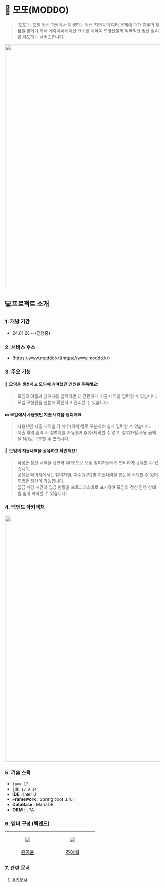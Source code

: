 # 🐹 모또(MODDO)
> ‘모또’는 모임 정산 과정에서 발생하는 정산 지연등의 여러 문제에 대한 총무의 부담을 줄이기 위해 게이미피케이션 요소를 더하여 모임원들의 적극적인 정산 참여를 유도하는 서비스입니다.
<p align="center">
<img src = "https://github.com/user-attachments/assets/728025d3-cd5e-4e29-88d3-3e7ef19dab94" width="800px"/>
</p>

## 💻프로젝트 소개
### 1. 개발 기간
* 24.01.20 ~ (진행중)
### 2. 서비스 주소
* [https://www.moddo.kr](https://www.moddo.kr)
### 3. 주요 기능
#### 👥 모임을 생성하고 모임에 참여했던 인원을 등록해요!
> 모임의 이름과 참여자를 입력하면 더 간편하게 지출 내역을 입력할 수 있습니다.  
모임 구성원을 한눈에 확인하고 관리할 수 있습니다.
#### 💵 모임에서 사용했던 지출 내역을 정리해요!
> 사용했던 지출 내역을 각 차수(위치)별로 구분하여 쉽게 입력할 수 있습니다.   
지출 내역 입력 시 참여자를 자유롭게 추가/제외할 수 있고, 참여자별 사용 금액을 N/1로 구분할 수 있습니다.
#### 🔗 모임의 지출내역을 공유하고 확인해요!
> 작성한 정산 내역을 링크와 QR코드로 모임 참여자들에게 편리하게 공유할 수 있습니다.  
공유된 페이지에서는 참여자별, 차수(위치)별 지출내역을 한눈에 확인할 수 있어 투명한 정산이 가능합니다.  
입금 마감 시간과 입금 현황을 프로그레스바로 표시하여 모임의 정산 진행 상태를 쉽게 파악할 수 있습니다.

### 4. 백엔드 아키텍처
<p align="center">
<img src = "https://github.com/user-attachments/assets/89003b20-44ad-4167-bb17-aacf930ad3f5" width="800px"/>
</p>

### 5. 기술 스택
* `java 17`
* `jdk 17.0.14`
* **IDE** : IntelliJ
* **Framework** : Spring boot 3.4.1
* **DataBase** : MariaDB
* **ORM** : JPA

### 6. 멤버 구성 (백엔드)
<table>
  <tr height="50px">
    <td align="center" width="130px">
      <img src="https://avatars.githubusercontent.com/u/78727847?v=4" />
    </td>
    <td align="center" width="130px">
      <img src="https://avatars.githubusercontent.com/u/122879868?v=4" />
    </td>
  </tr>  
  <tr>
    <td align="center">
      <a href="https://github.com/sudhdkso">원지윤</a>
    </td>
    <td align="center">
      <a href="https://github.com/choyeseol">조예설</a>
    </td>
  </tr>
</table>

### 7. 관련 문서
 1. [API문서](https://documenter.getpostman.com/view/36733858/2sAYX5L2pr)
